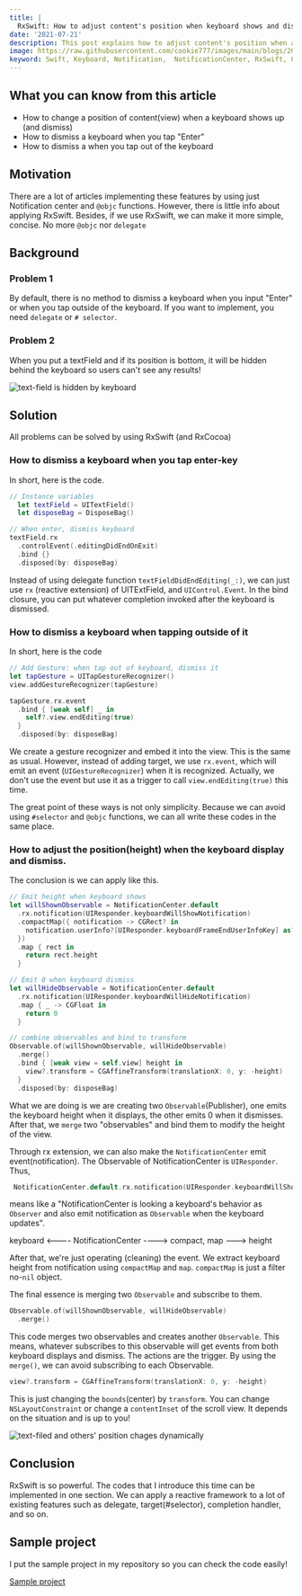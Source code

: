 ```yaml
---
title: | 
  RxSwift: How to adjust content's position when keyboard shows and dismisses.
date: '2021-07-21'
description: This post explains how to adjust content's position when a keyboard shows and dismisses. It is utilized by RxSwift. The key is creating an associated with UIResponder. This post also explains how to dismiss a keyboard when tapping an enter-key or when tapping outside of the keyboard with RxSwift.
image: https://raw.githubusercontent.com/cookie777/images/main/blogs/2021-07-RxSwift-keyboard-position/thumbnail.png
keyword: Swift, Keyboard, Notification,  NotificationCenter, RxSwift, Observable
---
```


## What you can know from this article

- How to change a position of content(view) when a keyboard shows up (and dismiss)
- How to dismiss a keyboard when you tap "Enter"
- How to dismiss a when you tap out of the keyboard

## Motivation

There are a lot of articles implementing these features by using just Notification center and `@objc` functions. However, there is little info about applying RxSwift. Besides, if we use RxSwift, we can make it more simple, concise. No more `@objc` nor  `delegate`

## Background

### Problem 1

By default, there is no method to dismiss a keyboard when you input "Enter" or when you tap outside of the keyboard. If you want to implement, you need `delegate` or `# selector`.

### Problem 2

When you put a textField and if its position is bottom, it will be hidden behind the keyboard so users can't see any results!

<img class="mobile-screen-capture" src="https://raw.githubusercontent.com/cookie777/images/main/blogs/2021-07-RxSwift-keyboard-position/fixed-position.webp" alt="text-field is hidden by keyboard" />

## Solution

All problems can be solved by using RxSwift (and RxCocoa)

### How to dismiss a keyboard when you tap  enter-key

In short, here is the code.

```swift
// Instance variables
  let textField = UITextField()
  let disposeBag = DisposeBag()
```

```swift
// When enter, dismiss keyboard
textField.rx
  .controlEvent(.editingDidEndOnExit)
  .bind {}
  .disposed(by: disposeBag)
```

Instead of using delegate function `textFieldDidEndEditing(_:)`, we can just use `rx` (reactive extension) of UITExtField, and `UIControl.Event`. In the bind closure, you can put whatever completion invoked after the keyboard is dismissed.

### How to dismiss a keyboard when tapping outside of it

In short, here is the code

```swift
// Add Gesture: when tap out of keyboard, dismiss it
let tapGesture = UITapGestureRecognizer()
view.addGestureRecognizer(tapGesture)

tapGesture.rx.event
  .bind { [weak self] _ in
    self?.view.endEditing(true)
  }
  .disposed(by: disposeBag)
```

We create a gesture recognizer and embed it into the view. This is the same as usual. However, instead of adding target, we use `rx.event`, which will emit an event (`UIGestureRecognizer`) when it is recognized. Actually, we don't use the event but use it as a trigger to call `view.endEditing(true)` this time.

The great point of these ways is not only simplicity. Because we can avoid using `#selector` and `@objc` functions, we can all write these codes in the same place.


### How to adjust the position(height) when the keyboard display and dismiss.

The conclusion is we can apply like this.

```swift
// Emit height when keyboard shows
let willShownObservable = NotificationCenter.default
  .rx.notification(UIResponder.keyboardWillShowNotification)
  .compactMap({ notification -> CGRect? in
    notification.userInfo?[UIResponder.keyboardFrameEndUserInfoKey] as? CGRect
  })
  .map { rect in
    return rect.height
  }

// Emit 0 when keyboard dismiss
let willHideObservable = NotificationCenter.default
  .rx.notification(UIResponder.keyboardWillHideNotification)
  .map { _ -> CGFloat in
    return 0
  }

// combine observables and bind to transform
Observable.of(willShownObservable, willHideObservable)
  .merge()
  .bind { [weak view = self.view] height in
    view?.transform = CGAffineTransform(translationX: 0, y: -height)
  }
  .disposed(by: disposeBag)

```

What we are doing is we are creating two `Observable`(Publisher), one emits the keyboard height when it displays, the other emits 0 when it dismisses. After that, we `merge` two "observables" and bind them to modify the height of the view.

Through rx extension, we can also make the `NotificationCenter` emit event(notification).
The Observable of NotificationCenter is `UIResponder`. Thus,

```swift
 NotificationCenter.default.rx.notification(UIResponder.keyboardWillShowNotification)
```

means like a "NotificationCenter is looking a keyboard's behavior as `Observer` and also emit notification as `Observable` when the keyboard updates".

keyboard <---- NotificationCenter ----> compact, map ---> height

After that, we're just operating (cleaning) the event. We extract keyboard height from notification using `compactMap` and `map`. `compactMap` is just a filter no-`nil` object.

The final essence is merging two `Observable` and subscribe to them.

```swift
Observable.of(willShownObservable, willHideObservable)
  .merge()
```

This code merges two observables and creates another `Observable`. This means, whatever subscribes to this observable will get events from both keyboard displays and dismiss. The actions are the trigger. By using the `merge()`, we can avoid subscribing to each Observable.

```swift
view?.transform = CGAffineTransform(translationX: 0, y: -height)
```

This is just changing the `bounds`(center) by `transform`. You can change `NSLayoutConstraint` or change a `contentInset` of the scroll view. It depends on the situation and is up to you!

<img class="mobile-screen-capture" src="https://raw.githubusercontent.com/cookie777/images/main/blogs/2021-07-RxSwift-keyboard-position/dynamic-position.webp" alt="text-filed and others' position chages dynamically" />


## Conclusion

RxSwift is so powerful. The codes that I introduce this time can be implemented in one section. We can apply a reactive framework to a lot of existing features such as delegate, target(#selector), completion handler, and so on.

## Sample project

I put the sample project in my repository so you can check the code easily!

[Sample project](https://github.com/cookie777/SwiftTips/tree/main/ReactiveKeyboardHeight)

<!-- ref: https://kaushalelsewhere.medium.com/how-to-dismiss-keyboard-in-a-view-controller-of-ios-3b1bfe973ad1 -->